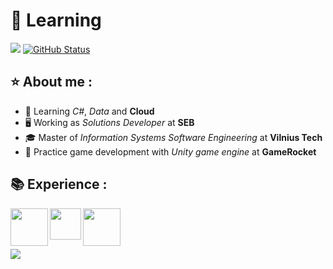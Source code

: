 # 🚀 Learning
<a href="https://github.com/rengetsu"><img src="https://github-readme-stats.vercel.app/api/top-langs/?username=rengetsu&theme=highcontrast&hide=C&langs_count=4)"/></a>&nbsp;[![GitHub Status](https://github-readme-stats.vercel.app/api?username=rengetsu&&show_icons=true&theme=highcontrast&line_height=33)](https://maxbase.org)

## :star: About me :

  *  :microscope: Learning *C#*, *Data* and **Cloud**
  *  :desktop_computer: Working as *Solutions Developer* at **SEB**
  * :mortar_board: Master of *Information Systems Software Engineering* at **Vilnius Tech**
  * :game_die: Practice game development with *Unity game engine* at **GameRocket** 

## 📚 Experience :

<img align="left" src="https://i.ibb.co/f0wnmqr/c_sharp.png" width="60"/><img align="left" src="https://i.ibb.co/cF5SFB0/sql.png" width="50"/><img align="left" src="https://i.ibb.co/yyDLn2y/unity.png" width="60"/>

<br/><br/><br/>

![](https://komarev.com/ghpvc/?username=rengetsu)
